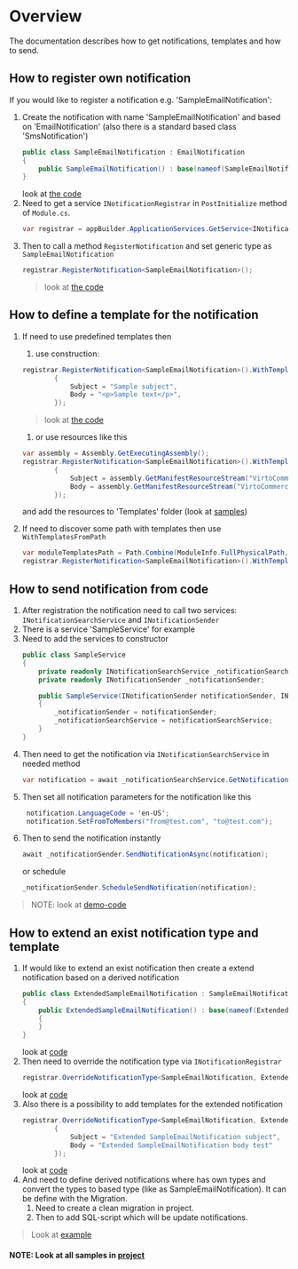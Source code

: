 # Overview

The documentation describes how to get notifications, templates and how to send.

## How to register own notification

If you would like to register a notification e.g. 'SampleEmailNotification':
1. Create the notification with name 'SampleEmailNotification' and based on 'EmailNotification' (also there is a standard based class 'SmsNotification')
    ```cs
    public class SampleEmailNotification : EmailNotification
    {
        public SampleEmailNotification() : base(nameof(SampleEmailNotification)) {}
    }
    ```
    look at [the code](https://github.com/VirtoCommerce/vc-module-notification/blob/dev/samples/VirtoCommerce.NotificationsSampleModule.Web/Types/SampleEmailNotification.cs)
1. Need to get a service `INotificationRegistrar` in `PostInitialize` method of `Module.cs`.
    ```cs
    var registrar = appBuilder.ApplicationServices.GetService<INotificationRegistrar>();
    ```    
1. Then to call a method `RegisterNotification` and set generic type as `SampleEmailNotification`
    ```cs
    registrar.RegisterNotification<SampleEmailNotification>();
    ```
    >look at [the code](https://github.com/VirtoCommerce/vc-module-notification/blob/dev/samples/VirtoCommerce.NotificationsSampleModule.Web/Module.cs#L59)
	
## How to define a template for the notification    
1. If need to use predefined templates then 
    1. use construction:
    ```cs
    registrar.RegisterNotification<SampleEmailNotification>().WithTemplates(new EmailNotificationTemplate()
            {
                Subject = "Sample subject",
                Body = "<p>Sample text</p>",
            });
    ```
    >look at [the code](https://github.com/VirtoCommerce/vc-module-notification/blob/dev/samples/VirtoCommerce.NotificationsSampleModule.Web/Module.cs#L59)
    1. or use resources like this

    ```cs
    var assembly = Assembly.GetExecutingAssembly();
    registrar.RegisterNotification<SampleEmailNotification>().WithTemplates(new EmailNotificationTemplate()
            {
                Subject = assembly.GetManifestResourceStream("VirtoCommerce.NotificationsSampleModule.Web.Templates.SampleEmailNotification_subject.txt").ReadToString(),
                Body = assembly.GetManifestResourceStream("VirtoCommerce.NotificationsSampleModule.Web.Templates.SampleEmailNotification_body.html").ReadToString()
            });

    ```
    
    and add the resources to 'Templates' folder (look at [samples](https://github.com/VirtoCommerce/vc-module-notification/tree/dev/samples/VirtoCommerce.NotificationsSampleModule.Web/Templates))
1. If need to discover some path with templates then use `WithTemplatesFromPath`
    ```cs
    var moduleTemplatesPath = Path.Combine(ModuleInfo.FullPhysicalPath, "Templates");
    registrar.RegisterNotification<SampleEmailNotification>().WithTemplatesFromPath(Path.Combine(moduleTemplatesPath, "Custom"), Path.Combine(moduleTemplatesPath, "Default"));
    ```    

## How to send notification from code

1. After registration the notification need to call two services: `INotificationSearchService` and `INotificationSender`
1. There is a service 'SampleService' for example
1. Need to add the services to constructor
    ```cs
    public class SampleService 
    {
        private readonly INotificationSearchService _notificationSearchService;
        private readonly INotificationSender _notificationSender;

        public SampleService(INotificationSender notificationSender, INotificationSearchService notificationSearchService)
        {
            _notificationSender = notificationSender;
            _notificationSearchService = notificationSearchService;
        }
    }
    ```
1. Then need to get the notification via `INotificationSearchService` in needed method
    ```cs
    var notification = await _notificationSearchService.GetNotificationAsync<SampleEmailNotification>();
    ```
1. Then set all notification parameters for the notification like this
    ```cs
     notification.LanguageCode = 'en-US';
     notification.SetFromToMembers("from@test.com", "to@test.com");    
    ```
1. Then to send the notification instantly
    ```cs
    await _notificationSender.SendNotificationAsync(notification);
    ```
    or schedule
    ```cs
    _notificationSender.ScheduleSendNotification(notification);
    ``` 
> NOTE: look at [demo-code](https://github.com/VirtoCommerce/vc-module-notification/blob/dev/samples/VirtoCommerce.NotificationsSampleModule.Web/Services/SampleService.cs)        

## How to extend an exist notification type and template    

1. If would like to extend an exist notification then create a extend notification based on a derived notification
    ```cs
    public class ExtendedSampleEmailNotification : SampleEmailNotification
    {
        public ExtendedSampleEmailNotification() : base(nameof(ExtendedSampleEmailNotification))
        {
        }
    }
    ```
    look at [code](https://github.com/VirtoCommerce/vc-module-notification/blob/dev/samples/VirtoCommerce.NotificationsSampleModule.Web/Types/ExtendedSampleEmailNotification.cs)
1. Then need to override the notification type via `INotificationRegistrar`
    ```cs
    registrar.OverrideNotificationType<SampleEmailNotification, ExtendedSampleEmailNotification>();
    ```
    look at [code](https://github.com/VirtoCommerce/vc-module-notification/blob/dev/samples/VirtoCommerce.NotificationsSampleModule.Web/Module.cs#L66)
1. Also there is a possibility to add templates for the extended notification 
    ```cs
    registrar.OverrideNotificationType<SampleEmailNotification, ExtendedSampleEmailNotification>().WithTemplates(new EmailNotificationTemplate()
            {
                Subject = "Extended SampleEmailNotification subject",
                Body = "Extended SampleEmailNotification body test"
            });
    ```
    look at [code](https://github.com/VirtoCommerce/vc-module-notification/blob/dev/samples/VirtoCommerce.NotificationsSampleModule.Web/Module.cs#L66)
1. And need to define derived notifications where has own types and convert the types to based type (like as SampleEmailNotification). It can be define with the Migration. 
    1. Need to create a clean migration in project.
    1. Then to add SQL-script which will be update notifications. 
>Look at [example](https://github.com/VirtoCommerce/vc-module-notification/blob/dev/samples/VirtoCommerce.NotificationsSampleModule.Web/Migrations/20200407123225_OverridingNotificationsForBackwardV2.cs)   

#### NOTE: Look at all samples in [project](https://github.com/VirtoCommerce/vc-module-notification/tree/dev/samples/VirtoCommerce.NotificationsSampleModule.Web)
